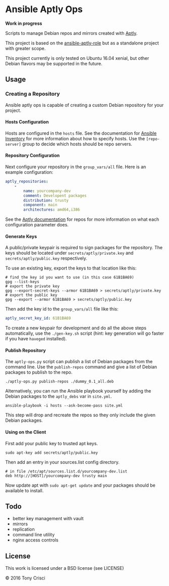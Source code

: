 # Ansible Aptly Ops

**Work in progress**

Scripts to manage Debian repos and mirrors created with [Aptly](https://www.aptly.info/).

This project is based on the [ansible-aptly-role](https://github.com/alexey-sveshnikov/ansible-aptly-role) but as a standalone project with greater scope.

This project currently is only tested on Ubuntu 16.04 xenial, but other Debian flavors may be supported in the future.

## Usage

### Creating a Repository

Ansible aptly ops is capable of creating a custom Debian repository for your project.

#### Hosts Configuration

Hosts are configured in the `hosts` file. See the documentation for [Ansible Inventory](http://docs.ansible.com/ansible/intro_inventory.html) for more information about how to specify hosts. Use the `[repo-server]` group to decide which hosts should be repo servers.

#### Repository Configuration

Next configure your repository in the `group_vars/all` file. Here is an example configuration:

```yaml
aptly_repositories:
    -
        name: yourcompany-dev
        comment: Developent packages
        distribution: trusty
        component: main
        architectures: amd64,i386
```

See the [Aptly documentation](https://www.aptly.info/doc/aptly/repo/create/) for repos for more information on what each configuration parameter does.

#### Generate Keys

A public/private keypair is required to sign packages for the repository. The keys should be located under `secrets/aptly/private.key` and `secrets/aptly/public.key` respectively.

To use an existing key, export the keys to that location like this:

```
# find the key id you want to use (in this case 61B1BA69)
gpg --list-keys
# export the private key
gpg --export-secret-keys --armor 61B1BA69 > secrets/aptly/private.key
# export the public key
gpg --export --armor 61B1BA69 > secrets/aptly/public.key
```

Then add the key id to the `group_vars/all` file like this:

```yaml
aptly_secret_key_id: 61B1BA69
```

To create a new keypair for development and do all the above steps automatically, use the `./gen-key.sh` script (hint: key generation will go faster if you have `haveged` installed).

#### Publish Repository

The `aptly-ops.py` script can publish a list of Debian packages from the command line. Use the `publish-repos` command and give a list of Debian packages to publish to the repo.

```
./aptly-ops.py publish-repos ./dummy_0.1_all.deb
```

Alternatively, you can run the Ansible playbook yourself by adding the Debian packages to the `aptly_debs` var in `site.yml`.

```
ansible-playbook -i hosts --ask-become-pass site.yml
```

This step will drop and recreate the repos so they only include the given Debian packages.

#### Using on the Client

First add your public key to trusted apt keys.

```
sudo apt-key add secrets/aptly/public.key
```

Then add an entry in your sources.list config directory.

```
# in file /etc/apt/sources.list.d/yourcompany-dev.list
deb http://[HOST]/yourcompany-dev trusty main
```

Now update apt with `sudo apt-get update` and your packages should be available to install.

## Todo

* better key management with vault
* mirrors
* replication
* command line utility
* nginx access controls

## License

This work is licensed under a BSD license (see LICENSE)

© 2016 Tony Crisci
